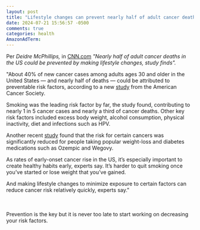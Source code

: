 ```yaml
---
layout: post
title: "Lifestyle changes can prevent nearly half of adult cancer deaths in the US"
date: 2024-07-21 15:56:57 -0500
comments: true
categories: health
AmazonAdTerm:
---
```

Per *Deidre McPhillips,* in [CNN.com](https://www.cnn.com/2024/07/11/health/cancer-cases-deaths-preventable-factors-wellness/index.html) *"Nearly half of adult cancer deaths in the US could be prevented by making lifestyle changes, study finds".*

>
"About 40% of new cancer cases among adults ages 30 and older in the United States — and nearly half of deaths — could be attributed to preventable risk factors, according to a new [study](https://acsjournals.onlinelibrary.wiley.com/doi/full/10.3322/caac.21858) from the American Cancer Society.
>
Smoking was the leading risk factor by far, the study found, contributing to nearly 1 in 5 cancer cases and nearly a third of cancer deaths. Other key risk factors included excess body weight, alcohol consumption, physical inactivity, diet and infections such as HPV.
>
Another recent [study](https://jamanetwork.com/journals/jamanetworkopen/fullarticle/2820833) found that the risk for certain cancers was significantly reduced for people taking popular weight-loss and diabetes medications such as Ozempic and Wegovy.
>
As rates of early-onset cancer rise in the US, it’s especially important to create healthy habits early, experts say. It’s harder to quit smoking once you’ve started or lose weight that you’ve gained.
>
And making lifestyle changes to minimize exposure to certain factors can reduce cancer risk relatively quickly, experts say."

<br><br>
Prevention is the key but it is never too late to start working on decreasing your risk factors.
